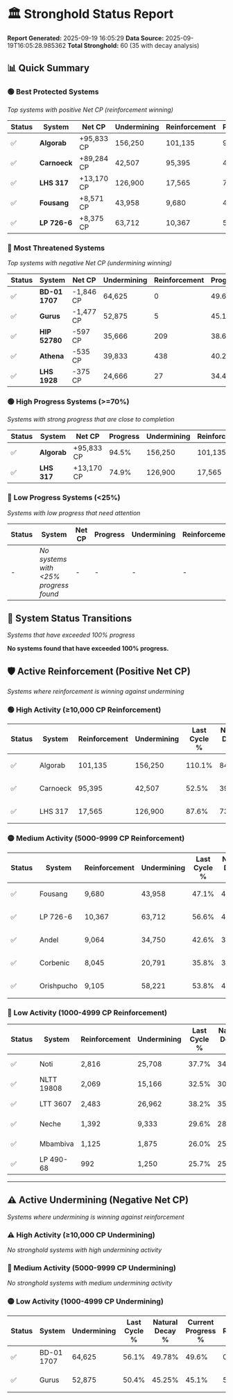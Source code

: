 # 🏛️ Stronghold Status Report

**Report Generated:** 2025-09-19 16:05:29
**Data Source:** 2025-09-19T16:05:28.985362
**Total Stronghold:** 60 (35 with decay analysis)

## 📊 Quick Summary

### 🟢 **Best Protected Systems**
*Top systems with positive Net CP (reinforcement winning)*

| Status | System | Net CP | Undermining | Reinforcement | Progress |
|--------|--------|--------|-------------|---------------|----------|
| ✅ | **Algorab** | +95,833 CP | 156,250 | 101,135 | 94.5% |
| ✅ | **Carnoeck** | +89,284 CP | 42,507 | 95,395 | 48.2% |
| ✅ | **LHS 317** | +13,170 CP | 126,900 | 17,565 | 74.9% |
| ✅ | **Fousang** | +8,571 CP | 43,958 | 9,680 | 42.7% |
| ✅ | **LP 726-6** | +8,375 CP | 63,712 | 10,367 | 50.2% |

### 🔴 **Most Threatened Systems**
*Top systems with negative Net CP (undermining winning)*

| Status | System | Net CP | Undermining | Reinforcement | Progress |
|--------|--------|--------|-------------|---------------|----------|
| ✅ | **BD-01 1707** | -1,846 CP | 64,625 | 0 | 49.6% |
| ✅ | **Gurus** | -1,477 CP | 52,875 | 5 | 45.1% |
| ✅ | **HIP 52780** | -597 CP | 35,666 | 209 | 38.6% |
| ✅ | **Athena** | -535 CP | 39,833 | 438 | 40.2% |
| ✅ | **LHS 1928** | -375 CP | 24,666 | 27 | 34.4% |

### 🟢 **High Progress Systems (>=70%)**
*Systems with strong progress that are close to completion*

| Status | System | Net CP | Progress | Undermining | Reinforcement |
|--------|--------|--------|----------|-------------|---------------|
| ✅ | **Algorab** | +95,833 CP | 94.5% | 156,250 | 101,135 |
| ✅ | **LHS 317** | +13,170 CP | 74.9% | 126,900 | 17,565 |

### 🔴 **Low Progress Systems (<25%)**
*Systems with low progress that need attention*

| Status | System | Net CP | Progress | Undermining | Reinforcement |
|--------|--------|--------|----------|-------------|---------------|
| - | *No systems with <25% progress found* | - | - | - | - |
## 🔄 System Status Transitions
*Systems that have exceeded 100% progress*

**No systems found that have exceeded 100% progress.**

## 🛡️ Active Reinforcement (Positive Net CP)
*Systems where reinforcement is winning against undermining*

### 🟢 High Activity (≥10,000 CP Reinforcement)

| Status | System | Reinforcement | Undermining | Last Cycle % | Natural Decay % | Current Progress % | Current CP | Net CP | Activity |
|--------|--------|---------------|-------------|--------------|-----------------|-------------------|------------|--------|----------|
| ✅ | Algorab | 101,135 | 156,250 | 110.1% | 84.92% | 94.5% | 945,000 | +95,833 | 🟢 High Reinforcement |
| ✅ | Carnoeck | 95,395 | 42,507 | 52.5% | 39.27% | 48.2% | 482,000 | +89,284 | 🟢 High Reinforcement |
| ✅ | LHS 317 | 17,565 | 126,900 | 87.6% | 73.58% | 74.9% | 749,000 | +13,170 | 🟢 High Reinforcement |

### 🟡 Medium Activity (5000-9999 CP Reinforcement)

| Status | System | Reinforcement | Undermining | Last Cycle % | Natural Decay % | Current Progress % | Current CP | Net CP | Activity |
|--------|--------|---------------|-------------|--------------|-----------------|-------------------|------------|--------|----------|
| ✅ | Fousang | 9,680 | 43,958 | 47.1% | 41.84% | 42.7% | 427,000 | +8,571 | 🟡 Medium Reinforcement |
| ✅ | LP 726-6 | 10,367 | 63,712 | 56.6% | 49.36% | 50.2% | 502,000 | +8,375 | 🟡 Medium Reinforcement |
| ✅ | Andel | 9,064 | 34,750 | 42.6% | 38.28% | 39.1% | 391,000 | +8,217 | 🟡 Medium Reinforcement |
| ✅ | Corbenic | 8,045 | 20,791 | 35.8% | 32.93% | 33.7% | 337,000 | +7,728 | 🟡 Medium Reinforcement |
| ✅ | Orishpucho | 9,105 | 58,221 | 53.8% | 47.27% | 48.0% | 480,000 | +7,342 | 🟡 Medium Reinforcement |

### 🔴 Low Activity (1000-4999 CP Reinforcement)

| Status | System | Reinforcement | Undermining | Last Cycle % | Natural Decay % | Current Progress % | Current CP | Net CP | Activity |
|--------|--------|---------------|-------------|--------------|-----------------|-------------------|------------|--------|----------|
| ✅ | Noti | 2,816 | 25,708 | 37.7% | 34.86% | 35.1% | 351,000 | +2,426 | 🔵 Low Reinforcement |
| ✅ | NLTT 19808 | 2,069 | 15,166 | 32.5% | 30.80% | 31.0% | 310,000 | +2,030 | 🔵 Low Reinforcement |
| ✅ | LTT 3607 | 2,483 | 26,962 | 38.2% | 35.30% | 35.5% | 355,000 | +1,960 | 🔵 Low Reinforcement |
| ✅ | Neche | 1,392 | 9,333 | 29.6% | 28.55% | 28.7% | 287,000 | +1,538 | 🔵 Low Reinforcement |
| ✅ | Mbambiva | 1,125 | 1,875 | 26.0% | 25.65% | 25.8% | 258,000 | +1,468 | 🔵 Low Reinforcement |
| ✅ | LP 490-68 | 992 | 1,250 | 25.7% | 25.45% | 25.6% | 256,000 | +1,460 | 🔵 Low Reinforcement |


---

## ⚠️ Active Undermining (Negative Net CP)
*Systems where undermining is winning against reinforcement*

### ⚠️ High Activity (≥10,000 CP Undermining)

*No stronghold systems with high undermining activity*

### 🔶 Medium Activity (5000-9999 CP Undermining)

*No stronghold systems with medium undermining activity*

### 🟡 Low Activity (1000-4999 CP Undermining)

| Status | System | Undermining | Last Cycle % | Natural Decay % | Current Progress % | Reinforcement | Current CP | Net CP | Activity |
|--------|--------|-------------|--------------|-----------------|-------------------|---------------|------------|--------|----------|
| ✅ | BD-01 1707 | 64,625 | 56.1% | 49.78% | 49.6% | 0 | 496,000 | -1,846 | 🟡 Low Undermining |
| ✅ | Gurus | 52,875 | 50.4% | 45.25% | 45.1% | 5 | 451,000 | -1,477 | 🟡 Low Undermining |
